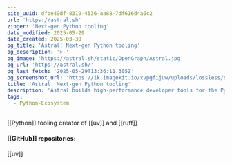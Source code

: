 ```yaml
---
site_uuid: dfbe49df-8319-4536-aa88-7df616d4a6c2
url: 'https://astral.sh'
zinger: 'Next-gen Python tooling'
date_modified: 2025-05-29
date_created: 2025-03-30
og_title: 'Astral: Next-gen Python tooling'
og_description: '>-'
og_image: 'https://astral.sh/static/OpenGraph/Astral.jpg'
og_url: 'https://astral.sh/'
og_last_fetch: '2025-05-29T13:36:11.305Z'
og_screenshot_url: 'https://ik.imagekit.io/xvpgfijuw/uploads/lossless/screenshots/20250529_Astral.sh_og_screenshot.jpeg'
title: 'Astral: Next-gen Python tooling'
description: 'Astral builds high-performance developer tools for the Python ecosystem, starting with Ruff, an extremely fast Python linter, written in Rust.'
tags:
  - Python-Ecosystem
---
```


[[Python]] tooling creator of [[uv]] and [[ruff]]

#### [[GitHub]] repositories:
[[uv]]